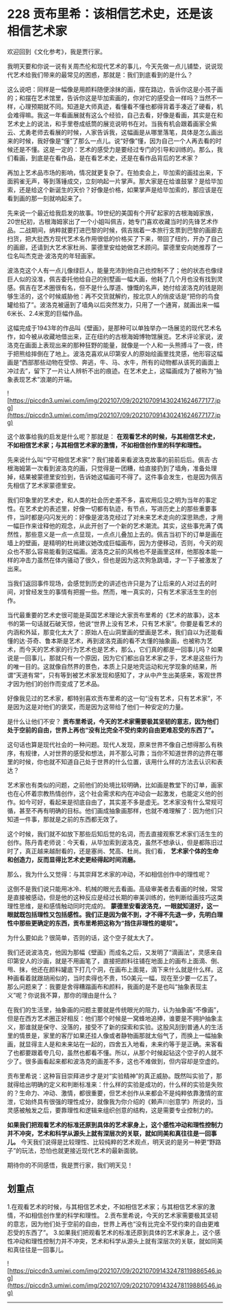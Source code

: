 # 228 贡布里希：该相信艺术史，还是该相信艺术家

欢迎回到《文化参考》，我是贾行家。

我明天要和你说一说有关周杰伦和现代艺术的事儿，今天先做一点儿铺垫，说说现代艺术给我们带来的最常见的困惑，那就是：我们到底看到的是什么？

这么说吧：同样是一幅像是用颜料随便涂抹的画，摆在路边，告诉你这是小孩子画的；和摆在艺术馆里，告诉你这是毕加索画的，你对它的感受会一样吗？当然不一样，心理预期就不同。知道是大师真迹，看懂看不懂也都得背着手凑近了硬看，机会难得嘛。我这一年看画展就有这么个经验，自己去看，好像是看画，其实是在和艺术史上的说法，和手里卷成纸筒的展览说明书在对。当我有机会跟着画家仝紫云、尤勇老师去看展的时候，人家告诉我，这幅画是从哪里落笔，具体是怎么画出来的时候，我好像是“懂”了那么一点儿。说“好像”懂，因为自己一个人再去看的时候还是不懂。这是一定的：艺术的感受力是要经过专门的引导和训练的。那么，我们看画，到底是在看作品，是在看艺术史，还是在看作品背后的艺术家？

再加上艺术品市场的影响，情况就更复杂了。在拍卖会上，毕加索的画挂出来，下面鸦雀无声，等到落锤成交，立刻响起一片掌声。那大家是在给谁鼓掌？是给毕加索，还是给这个新诞生的天价？好像是价格，如果掌声是给毕加索的，那应该是在看到画的那一刻就响起来了。

先来说一个最近给我启发的故事。19世纪的美国有个开矿起家的古根海姆家族，20世纪初，古根海姆家出了一个小姐叫佩吉，她专门喜欢收藏当时的先锋艺术作品。二战期间，纳粹就要打进巴黎的时候，佩吉揣着一本旅行支票到巴黎的画廊去扫货，把大批西方现代艺术名作用很低的价格买了下来，带回了纽约，开办了自己的画廊，还请到大艺术家杜尚、蒙德里安给她做艺术顾问。蒙德里安向她推荐了一位名叫杰克逊·波洛克的年轻画家。

波洛克这个人有一点儿像绿巨人，能量充沛到他自己也控制不了；他的状态也像绿巨人似的没准，佩吉委托他给自己的别墅画一幅大画，他耗了几个月也没有找到灵感。佩吉在艺术圈很有名，但不是什么厚道、慷慨的名声，她付给波洛克的钱是刚够生活的，这个时候威胁他：再不交货就解约，按北京人的俏皮话是“把你的鸟食罐给掐了”。波洛克被逼到了墙角以后突然发力，只用了一个通宵，就画出来一幅6米长、2.4米宽的巨幅作品。

这幅完成于1943年的作品叫《壁画》，是那种可以单独举办一场展览的现代艺术名作，如今被从收藏地借出来，正在纽约的古根海姆博物馆展览。艺术评论家说，波洛克在画面上表现出来的那种狂野的能量，就像是一个人和一头熊搏斗了一夜，终于把熊给摔倒在了地上。波洛克喜欢从印第安人的原始绘画里找灵感，他形容这幅画是“西部那些动物在受惊、奔逃，牛、马、水牛，所有的动物都从该死的画面上冲过去”，留下了一片让人辨析不出的痕迹。在艺术史上，这幅画成为了被称为“抽象表现艺术”浪潮的开端。

![https://piccdn3.umiwi.com/img/202107/09/202107091430241624677177.jpg](https://piccdn3.umiwi.com/img/202107/09/202107091430241624677177.jpg)

这个故事给我的启发是什么呢？那就是： **在观看艺术的时候，与其相信艺术史，不如相信艺术家；与其相信艺术家的激情，不如相信创作里的科学和理性。** 

先来说什么叫“宁可相信艺术家”？我们接着来看波洛克故事的前前后后。佩吉·古根海姆第一次看到波洛克的画，只觉得是一团糟，给直接扔到了墙角，准备处理掉，结果被蒙德里安捡到，告诉她这幅画可不得了。这件事会发生，也是因为佩吉先相信了艺术家蒙德里安。

我们印象里的艺术史，和人类的社会历史差不多，喜欢用后见之明为当年的事定性。在艺术史的表述里，好像一切都有轨迹，有节点，写进历史上的那些重要事件，当时都是闪闪发光的：好像是波洛克经过了对未来艺术走向的深思熟虑，才用一幅巨作来诠释他的观念，从此开创了一个新的艺术潮流。其实，这些事充满了偶然性，那些意义是一点一点显现，一点点儿叠加上去的。佩吉当初下的订单是画在墙上的壁画，是精明的杜尚建议她改成巨幅画布，因为方便移动，否则，今天的观众也不那么容易能看到这幅画。波洛克之前的风格也不是画里这样，他那股本能一样的冲击力虽然在体内骚动了很久，但也是因为这次狗急跳墙，才一下子被激发了出来。

当我们返回事件现场，会感觉到历史的讲述也许只是为了让后来的人对过去的时间，对曾经发生的事情有把握一些。然而，唯一真实的，只有艺术家活生生的创作。

当代最重要的艺术史很可能是英国艺术理论大家贡布里希的《艺术的故事》，这本书的第一句话就石破天惊，他说“世界上没有艺术，只有艺术家”。你要是看艺术的内涵和外延，那变化太大了：原始人在山洞里画的壁画是艺术，我们自以为还能看懂的达·芬奇、鲁本斯是艺术，再到波洛克画的看不太懂的抽象画，也被称为艺术，而今天的艺术家的行为艺术也是艺术，那么，它们真的都是一回事儿吗？如果说是一回事儿，那就只有一个原因，因为它们都出自艺术家之手，艺术是这些行为的唯一目的。这就像自然界的景色，本质上只是地壳运动和光学现象的结果，所谓“天道有常”，只有等到被艺术家发现和感知了，才从中产生出美感来，客观世界才因为他们的创作而变成了艺术品。

好像我见过的艺术家，都特别喜欢贡布里希的这一句“没有艺术，只有艺术家”，不是因为这是对他们的褒奖，而是因为这带给了他们一种安定的力量。

是什么让他们不安？ **贡布里希说，今天的艺术家需要极其坚韧的意志，因为他们处于空前的自由，世界上再也“没有比完全不受约束的自由更难忍受的东西了”。**

这句话也算是现代社会的一种问题。现代人发现，原来世界不像自己想得那么有秩序，有规律，人对世界的感受和想法，并不那么可靠；当你不知道世界的边界在哪里的时候，你也就不知道自己处于世界的什么位置，该用什么样的方法去认识和表达？

艺术家也有类似的问题，之前他们的处境比较明确，比如画是教堂下的订单，画家也在心怀着宗教热情创作，这个社会需求和内在冲动会一起激发，也能定义他的创作。如今可好，看起来是彻底自由了，其实差不多是虚无。艺术家没有什么常规可循，甚至不再有明确的目标。他们画成抽象画那样，也就不难理解了：因为他们只知道一件事，那就是之前的东西都无效了。

这个时候，我们就不如放下那些后知后觉的名词，而去直接观察艺术家们活生生的创作。陈丹青老师说：今天看，从毕加索到波洛克，虽然不想承认，但是都陈旧过时了，真正越来越耐看的，还是塞尚、梵高、杜尚。我们看， **艺术家个体的生命和创造力，反而显得比艺术史更经得起时间消磨。**

那么，我为什么又觉得：与其崇拜艺术家的冲动，不如相信创作中的理性呢？

这倒不是我们说只能用冰冷、机械的眼光去看画。高级审美者去看画的时候，常常是直接被感动，但是他的这种反应是经过长期的审美训练的，他判断绘画技巧这类理性思维，是和感情触动同时完成的。 **蒙德里安看波洛克，一眼就知道好，这一眼就既包括理性又包括感性。我们正是因为做不到，才不得不先退一步，先明白理性中那些更确定的东西，贡布里希把这称为“挡住非理性的堤坝”。**

为什么要如此？很简单，否则的话，这个空子就太大了。

我们还说波洛克，他因为那幅《壁画》而成名之后，又发明了“滴画法”，灵感来自印第安人的沙画，就是不用画笔了，直接把颜料往铺在地面上的画布上面滴、倒、甩、抹，他还在颜料罐底下打几个洞，在画布上面晃，滴下来什么就是什么样。这种画看着就跟胡闹似的，当时卖得也不贵，150美元一幅，现在至少要一亿五了。那么问题来了：我要是舍得糟蹋画布和颜料，我画的是不是也叫“抽象表现主义”呢？你说我不算，那你的理由是什么？

在我们的生活里，抽象画的问题主要就是传统眼光的阻力，认为抽象画“不像画”，但是在西方艺术圈正好相反：他们那个时候是一窝蜂地追捧，谁要是不拥护抽象主义，那谁就是保守、没落的，接受不了新的探索和实验。这股风刮到普通人的生活里的情景是，家里的客厅如果还挂人像或者静物画那就太俗气了，而换上一幅抽象画，就显得主人是和未来站在一起的，四舍五入地看，未来约等于是正确。来客看了也都要跟着夸几句，虽然也都看不懂。所以，从那个时候起钻这个空子的人就不少了。很多画看起来都和波洛克的画差不多，这也不难做到，但内容却是空虚的。

贡布里希说：这种盲目崇拜进步才是对“实验精神”的真正威胁。既然叫实验了，那就得给出明确的定义和判断标准来：什么样的实验是成功的，什么样的实验是失败的？生命力、冲动、激情，都很重要，但艺术创作从来都会不是纯粹依靠激情的宣泄，它始终具有很强的理性成分，就像我为你介绍的《赖声川创意学》所说的，当灵感被触发之后，要靠理性和逻辑来组织创意的结构，这是需要专业控制力的。

 **如果我们把观看艺术的标准还原到具体的艺术家身上，这个感性冲动和理性控制力并不冲突，艺术和科学从源头上就有深层次的关联，就如同美和真往往是一回事儿。** 今天我们说得是比较理性、比较纯粹的艺术观点，明天说的是另一种更“野路子”的玩法，恐怕也就更接近现代艺术的最新面貌。

期待你的不同感悟，我是贾行家，我们明天见！

## 划重点

1.在观看艺术的时候，与其相信艺术史，不如相信艺术家；与其相信艺术家的激情，不如相信创作里的科学和理性。
2.贡布里希说，今天的艺术家需要极其坚韧的意志，因为他们处于空前的自由，世界上再也“没有比完全不受约束的自由更难忍受的东西了”。
3.如果我们把观看艺术的标准还原到具体的艺术家身上，这个感性冲动和理性控制力并不冲突，艺术和科学从源头上就有深层次的关联，就如同美和真往往是一回事儿。

![https://piccdn3.umiwi.com/img/202107/09/202107091432478119886546.jpg](https://piccdn3.umiwi.com/img/202107/09/202107091432478119886546.jpg)

---
